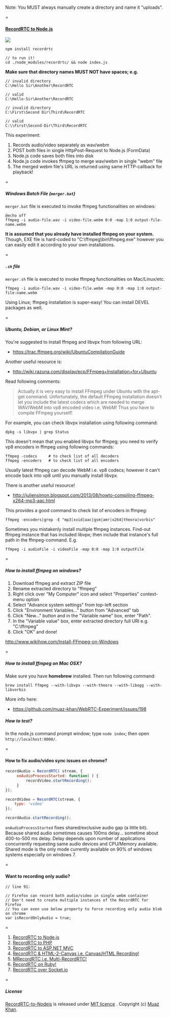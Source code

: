 Note: You MUST always manually create a directory and name it "uploads".

=

#### [RecordRTC to Node.js](https://github.com/muaz-khan/WebRTC-Experiment/tree/master/RecordRTC/RecordRTC-to-Nodejs)

<a href="https://nodei.co/npm/recordrtc/">
    <img src="https://nodei.co/npm/recordrtc.png">
</a>

```
npm install recordrtc

// to run it!
cd ./node_modules/recordrtc/ && node index.js
```

**Make sure that directory names MUST NOT have spaces; e.g.**

```
// invalid directory
C:\Hello Sir\Another\RecordRTC

// valid
C:\Hello-Sir\Another\RecordRTC

// invalid directory
C:\First\Second Dir\Third\RecordRTC

// valid
C:\\First\Second-Dir\Third\RecordRTC
```

This experiment:

1. Records audio/video separately as wav/webm
2. POST both files in single HttpPost-Request to Node.js (FormData)
3. Node.js code saves both files into disk
4. Node.js code invokes ffmpeg to merge wav/webm in single "webm" file
5. The merged webm file's URL is returned using same HTTP-callback for playback!

=

##### Windows Batch File (`merger.bat`)

`merger.bat` file is executed to invoke ffmpeg functionalities on windows:

```
@echo off
ffmpeg -i audio-file.wav -i video-file.webm 0:0 -map 1:0 output-file-name.webm
```

**It is assumed that you already have installed ffmpeg on your system.** Though, EXE file is hard-coded to "C:\ffmpeg\bin\ffmpeg.exe" however you can easily edit it according to your own installations.

=

##### `.sh` file

`merger.sh` file is executed to invoke ffmpeg functionalities on Mac/Linux/etc.

```
ffmpeg -i audio-file.wav -i video-file.webm -map 0:0 -map 1:0 output-file-name.webm
```

Using Linux; ffmpeg installation is super-easy! You can install DEVEL packages as well.

=

##### Ubuntu, Debian, or Linux Mint?

You're suggested to install ffmpeg and libvpx from following URL:

* https://trac.ffmpeg.org/wiki/UbuntuCompilationGuide

Another useful resource is:

* http://wiki.razuna.com/display/ecp/FFmpeg+Installation+for+Ubuntu

Read following comments:

> Actually it is very easy to install FFmpeg under Ubuntu with the apt-get command.
> Unfortunately, the default FFmpeg installation doesn't let you include the latest codecs 
> which are needed to merge WAV/WebM into vp8 encoded video i.e. WebM!
> Thus you have to compile FFmpeg yourself!

For example, you can check libvpx installation using following command:

```
dpkg -s libvpx | grep Status
```

This doesn't mean that you enabled libvpx for ffmpeg; you need to verify vp8 encoders in ffmpeg using following commands:

```
ffmpeg -codecs     # to check list of all decoders
ffmpeg -encoders   # to check list of all encoders
```

Usually latest ffmpeg can decode WebM i.e. vp8 codecs; however it can't encode back into vp8 until you manually install libvpx.

There is another useful resource!

* http://juliensimon.blogspot.com/2013/08/howto-compiling-ffmpeg-x264-mp3-aac.html

This provides a good command to check list of encoders in ffmpeg:

```
ffmpeg -encoders|grep -E "mp3|xvid|aac|gsm|amr|x264|theora|vorbis"
```

Sometimes you mistakenly install multiple ffmpeg instances. Find-out ffmpeg instance that has included libvpx; then include that instance's full path in the ffmpeg-command. E.g.

```
ffmpeg -i audioFile -i videoFile -map 0:0 -map 1:0 outputFile
```

=

##### How to install ffmpeg on windows?

1. Download ffmpeg and extract ZIP file
2. Rename extracted directory to "ffmpeg"
3. Right click over "My Computer" icon and select "Properties" context-menu option
4. Select "Advance system settings" from top-left section
5. Click "Environment Variables..." button from "Advanced" tab
6. Click "New..." button and in the "Variable name" box, enter "Path".
7. In the "Variable value" box, enter extracted directory full URI e.g. "C:\ffmpeg"
8. Click "OK" and done!

http://www.wikihow.com/Install-FFmpeg-on-Windows

=

##### How to install ffmpeg on Mac OSX?

Make sure you have **homebrew** installed. Then run following command:

```
brew install ffmpeg --with-libvpx --with-theora --with-libogg --with-libvorbis
```

More info here:

* https://github.com/muaz-khan/WebRTC-Experiment/issues/198

##### How to test?

In the node.js command prompt window; type `node index`; then open `http://localhost:8000/`.

=

#### How to fix audio/video sync issues on chrome?

```javascript
recordAudio = RecordRTC( stream, {
     onAudioProcessStarted: function( ) {
         recordVideo.startRecording();
     }
});

recordVideo = RecordRTC(stream, {
    type: 'video'
});

recordAudio.startRecording();
```

`onAudioProcessStarted` fixes shared/exclusive audio gap (a little bit). Because shared audio sometimes causes 100ms delay...
sometime about 400-to-500 ms delay. 
Delay depends upon number of applications concurrently requesting same audio devices and CPU/Memory available. 
Shared mode is the only mode currently available on 90% of windows systems especially on windows 7.

=

#### Want to recording only audio?

```
// line 91:

// Firefox can record both audio/video in single webm container
// Don't need to create multiple instances of the RecordRTC for Firefox
// You can even use below property to force recording only audio blob on chrome
var isRecordOnlyAudio = true;
```

=

1. [RecordRTC to Node.js](https://github.com/muaz-khan/WebRTC-Experiment/tree/master/RecordRTC/RecordRTC-to-Nodejs)
2. [RecordRTC to PHP](https://github.com/muaz-khan/WebRTC-Experiment/tree/master/RecordRTC/RecordRTC-to-PHP)
3. [RecordRTC to ASP.NET MVC](https://github.com/muaz-khan/WebRTC-Experiment/tree/master/RecordRTC/RecordRTC-to-ASPNETMVC)
4. [RecordRTC & HTML-2-Canvas i.e. Canvas/HTML Recording!](https://github.com/muaz-khan/WebRTC-Experiment/tree/master/RecordRTC/Canvas-Recording)
5. [MRecordRTC i.e. Multi-RecordRTC!](https://github.com/muaz-khan/WebRTC-Experiment/tree/master/RecordRTC/MRecordRTC)
6. [RecordRTC on Ruby!](https://github.com/cbetta/record-rtc-experiment)
7. [RecordRTC over Socket.io](https://github.com/muaz-khan/WebRTC-Experiment/tree/master/RecordRTC/RecordRTC-over-Socketio)

=

##### License

[RecordRTC-to-Nodejs](https://github.com/muaz-khan/WebRTC-Experiment/tree/master/RecordRTC/RecordRTC-to-Nodejs) is released under [MIT licence](https://www.webrtc-experiment.com/licence/) . Copyright (c) [Muaz Khan](https://plus.google.com/+MuazKhan).
